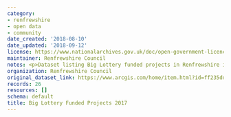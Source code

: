 ```yaml
---
category:
- renfrewshire
- open data
- community
date_created: '2018-08-10'
date_updated: '2018-09-12'
license: https://www.nationalarchives.gov.uk/doc/open-government-licence/version/3/
maintainer: Renfrewshire Council
notes: <p>Dataset listing Big Lottery funded projects in Renfrewshire in 2017.</p>
organization: Renfrewshire Council
original_dataset_link: https://www.arcgis.com/home/item.html?id=ff235ddc77b64f1a8ccea9781b97f572
records: 26
resources: []
schema: default
title: Big Lottery Funded Projects 2017
---
```

